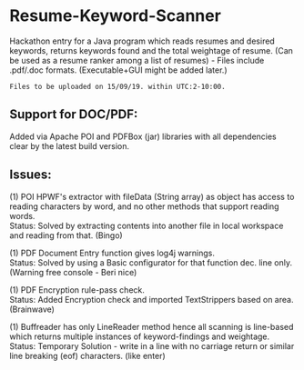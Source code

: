 # Resume-Keyword-Scanner
Hackathon entry for a Java program which reads resumes and desired keywords, returns keywords found and the total weightage of resume. (Can be used as a resume ranker among a list of resumes) - Files include .pdf/.doc formats. (Executable+GUI might be added later.)

```
Files to be uploaded on 15/09/19. within UTC:2-10:00.
```

Support for DOC/PDF:
---
Added via Apache POI and PDFBox (jar) libraries with all dependencies clear by the latest build version. 

Issues:
---
(1) POI HPWF's extractor with fileData (String array) as object has access to reading characters by word, and no other methods that support reading words. <br>
Status: Solved by extracting contents into another file in local workspace and reading from that. (Bingo)

(1) PDF Document Entry function gives log4j warnings. <br>
Status: Solved by using a Basic configurator for that function dec. line only. (Warning free console - Beri nice)

(1) PDF Encryption rule-pass check. <br>
Status: Added Encryption check and imported TextStrippers based on area. (Brainwave)

(1) Buffreader has only LineReader method hence all scanning is line-based which returns multiple instances of keyword-findings and weightage. <br>
Status: Temporary Solution - write in a line with no carriage return or similar line breaking (eof) characters. (like enter)
